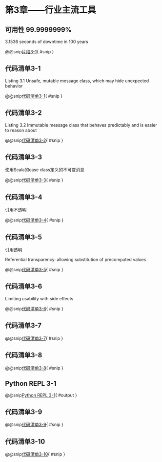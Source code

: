 # 第3章——行业主流工具

## 可用性 99.9999999%

3.1536 seconds of downtime in 100 years
 
@@snip[片段3-1](../../../../chapter03/snips/snip3-1.md){ #snip }

## 代码清单3-1

Listing 3.1 Unsafe, mutable message class, which may hide unexpected behavior

@@snip[代码清单3-1](../../../../chapter03/src/main/java/chapter03/Unsafe.java){ #snip }

## 代码清单3-2

Listing 3.2 Immutable message class that behaves predictably and is easier to reason about

@@snip[代码清单3-2](../../../../chapter03/src/main/java/chapter03/Immutable.java){ #snip }

## 代码清单3-3

使用Scala的case class定义的不可变消息

@@snip[代码清单3-3](../../../../chapter03/src/main/scala/chapter03/Message.scala){ #snip }

## 代码清单3-4

引用不透明

@@snip[代码清单3-4](../../../../chapter03/src/main/java/chapter03/UsingStringBuffer.java){ #snip }

## 代码清单3-5

引用透明

Referential transparency: allowing substitution of precomputed values

@@snip[代码清单3-5](../../../../chapter03/src/main/java/chapter03/Rooter.java){ #snip }

## 代码清单3-6

Limiting usability with side effects

@@snip[代码清单3-6](../../../../chapter03/src/main/java/chapter03/SideEffecting.java){ #snip }

## 代码清单3-7

@@snip[代码清单3-7](../../../../chapter03/src/main/java/chapter03/IntSeeding.java){ #snip }

## 代码清单3-8

@@snip[代码清单3-8](../../../../chapter03/src/main/java/chapter03/UsingMapFunction.java){ #snip }


## Python REPL 3-1

@@snip[Python REPL 3-1](../../../../chapter03/src/main/python/output/myFunction.py.output){ #output }

## 代码清单3-9

@@snip[代码清单3-9](../../../../chapter03/eventloop/src/main/js/sample.js){ #snip }

## 代码清单3-10

@@snip[代码清单3-10](../../../../chapter03/csp/src/main/go/sample.go){ #snip }
